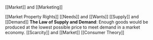 [[Market]]   and [[Marketing]]

[[Market Property Rights]]
[[Needs]] and [[Wants]]
[[Supply]] and [[Demand]]  **The Law of Supply and Demand**: Enough goods would be produced at the lowest possible price to meet demand in a market economy.
[[Scarcity]]  and [[Market]]
[[Consumer Theory]]